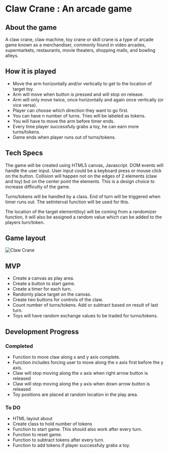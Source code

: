 # Claw Crane : An arcade game

## About the game

A claw crane, claw machine, toy crane or skill crane is a type of arcade game known as a merchandiser, commonly found in video arcades, supermarkets, restaurants, movie theaters, shopping malls, and bowling alleys.


## How it is played

* Move the arm horizontally and/or vertically to get to the location of target toy.
* Arm will move when button is pressed and will stop on release.
* Arm will only move twice, once horizontally and again once vertically (or vice versa).
* Player can choose which direction they want to go first.
* You can have n number of turns. Tries will be labeled as tokens.
* You will have to move the arm before timer ends.
* Every time player successfuly grabs a toy, he can earn more turns/tokens.
* Game ends when player runs out of turns/tokens.

## Tech Specs

The game will be created using HTML5 canvas, Javascript. DOM events will handle the user input. User input could be a keyboard press or mouse click on the button. Collision will happen not on the edges of 2 elements (claw and toy) but on the center point the elements. This is a design choice to increase difficulty of the game. 

Turns/tokens will be handled by a class. End of turn will be triggered when timer runs out. The setinterval function will be used for this.

The location of the target element(toy) will be coming from a randomizer function, it will also be assigned a random value which can be added to the players turn/token. 


## Game layout

![Claw Crane](https://i.imgur.com/nf3txe0.jpg)

## MVP

* Create a canvas as play area.
* Create a button to start game.
* Create a timer for each turn.
* Randomly place target on the canvas.
* Create two buttons for controls of the claw.
* Count number of turns/tokens. Add or subtract based on result of last turn.
* Toys will have random exchange values to be traded for turns/tokens. 

## Development Progress

### Completed

* Function to move claw along x and y axis complete.
* Function includes forcing user to move along the x axis first before the y axis.
* Claw will stop moving along the x axis when right arrow button is released 
* Claw will stop moving along the y axis when down arrow button is released 
* Toy positions are placed at random location in the play area.

### To DO

* HTML layout about
* Create class to hold number of tokens
* Function to start game. This should also work after every turn.
* Function to reset game.
* Function to subtract tokens after every turn.
* Function to add tokens if player successfuly grabs a toy.

